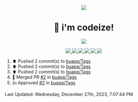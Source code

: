 <p align="center">
    <img src="https://avatars.githubusercontent.com/u/63158950?s=400&u=dd76c829ae30921e131dcbe7c830dc368e2d6e8a&v=4" />
</p>

<h1 align="center">
    👋 i'm codeize!
</h1>

<p align="center">
  <a href="https://skillicons.dev">
    <img align="center" src="https://skillicons.dev/icons?i=discord,bots,ts,nodejs,mysql,postgresql,react,nextjs,tailwindcss" />
  </a>
</p>

<p align="center">
  <a href="https://discord.com/users/668423998777982997">
    <img src="https://nocache.advaith.workers.dev?url=https://img.shields.io/endpoint?url=https://dev.discordprofiles.me/api/badge/status/668423998777982997?simple=true" />
    <img src="https://nocache.advaith.workers.dev?url=https://img.shields.io/endpoint?url=https://dev.discordprofiles.me/api/badge/vscode/668423998777982997" />
    <img src="https://nocache.advaith.workers.dev?url=https://img.shields.io/endpoint?url=https://dev.discordprofiles.me/api/badge/playing/668423998777982997" />
    <img src="https://nocache.advaith.workers.dev?url=https://img.shields.io/endpoint?url=https://dev.discordprofiles.me/api/badge/spotify/668423998777982997" />
    <img src="https://komarev.com/ghpvc/?username=codeize" />
    <img src="https://hits.link/hits?url=https%3A%2F%2Fgithub.com%2FCodeize" />
  </a>
</p>

<!--RECENT_ACTIVITY:start-->
1. ⬆️ Pushed 2 commit(s) to [buape/Tags](https://github.com/buape/Tags)<br>
2. ⬆️ Pushed 2 commit(s) to [buape/Tags](https://github.com/buape/Tags)<br>
3. ⬆️ Pushed 2 commit(s) to [buape/Tags](https://github.com/buape/Tags)<br>
4. 🎉 Merged PR [#2](https://github.com/buape/Tags/pull/2) in [buape/Tags](https://github.com/buape/Tags)<br>
5. 👍 Approved [#2](https://github.com/buape/Tags/pull/2#pullrequestreview-1796545595) in [buape/Tags](https://github.com/buape/Tags)<br>
<!--RECENT_ACTIVITY:end-->

<!--RECENT_ACTIVITY:last_update-->
Last Updated: Wednesday, December 27th, 2023, 7:07:44 PM
<!--RECENT_ACTIVITY:last_update_end-->
